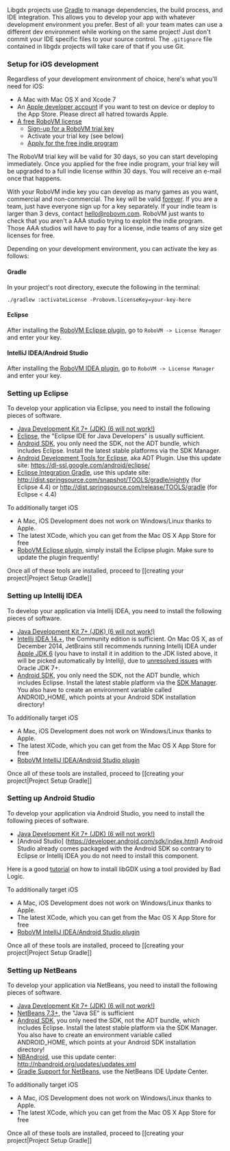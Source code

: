 Libgdx projects use [Gradle](http://www.gradle.org/) to manage dependencies, the build process, and IDE integration. This allows you to develop your app with whatever development environment you prefer. Best of all: your team mates can use a different dev environment while working on the same project! Just don't commit your IDE specific files to your source control. The `.gitignore` file contained in libgdx projects will take care of that if you use Git.

### Setup for iOS development
Regardless of your development environment of choice, here's what you'll need for iOS:

  * A Mac with Mac OS X and Xcode 7
  * An [Apple developer account](https://developer.apple.com/membercenter/index.action) if you want to test on device or deploy to the App Store. Please direct all hatred towards Apple.
  * [A free RoboVM license](http://www.badlogicgames.com/wordpress/?p=3762)
     * [Sign-up for a RoboVM trial key](https://account.robovm.com/#/register)
     * Activate your trial key (see below)
     * [Apply for the free indie program](https://docs.google.com/forms/d/1wbne7JNXDz4ea2I6GFfIIyjHyHofaKLvCwYiqboBpKw)

The RoboVM trial key will be valid for 30 days, so you can start developing immediately. Once you applied for the free indie program, your trial key will be upgraded to a full indie license within 30 days. You will receive an e-mail once that happens.

With your RoboVM indie key you can develop as many games as you want, commercial and non-commercial. The key will be valid [forever](http://www.gamefromscratch.com/image.axd?picture=image_thumb_2403.png). If you are a team, just have everyone sign up for a key separately. If your indie team is larger than 3 devs, contact [hello@robovm.com](mailto:hello@robovm.com). RoboVM just wants to check that you aren't a AAA studio trying to exploit the indie program. Those AAA studios will have to pay for a license, indie teams of any size get licenses for free.

Depending on your development environment, you can activate the key as follows:

#### Gradle
In your project's root directory, execute the following in the terminal:

```
./gradlew :activateLicense -Probovm.licenseKey=your-key-here
```

#### Eclipse
After installing the [RoboVM Eclipse plugin](http://docs.robovm.com/getting-started/eclipse.html), go to `RoboVM -> License Manager` and enter your key.

#### IntelliJ IDEA/Android Studio
After installing the [RoboVM IDEA plugin](http://docs.robovm.com/getting-started/intellij.html), go to `RoboVM -> License Manager` and enter your key.

### Setting up Eclipse 
To develop your application via Eclipse, you need to install the following pieces of software.

  * [Java Development Kit 7+ (JDK) (6 will not work!)](http://www.oracle.com/technetwork/java/javase/downloads/index.html)
  * [Eclipse](http://www.eclipse.org/downloads/), the "Eclipse IDE for Java Developers" is usually sufficient.
  * [Android SDK](http://developer.android.com/sdk/installing.html), you only need the SDK, not the ADT bundle, which includes Eclipse. Install the latest stable platforms via the SDK Manager.
  * [Android Development Tools for Eclipse](http://developer.android.com/tools/sdk/eclipse-adt.html), aka ADT Plugin. Use this update site: https://dl-ssl.google.com/android/eclipse/
  * [Eclipse Integration Gradle](https://github.com/spring-projects/eclipse-integration-gradle/), use this update site: http://dist.springsource.com/snapshot/TOOLS/gradle/nightly (for Eclipse 4.4) or http://dist.springsource.com/release/TOOLS/gradle (for Eclipse < 4.4)

To additionally target iOS

  * A Mac, iOS Development does not work on Windows/Linux thanks to Apple.
  * The latest XCode, which you can get from the Mac OS X App Store for free
  * [RoboVM Eclipse plugin](http://docs.robovm.com/getting-started/eclipse.html), simply install the Eclipse plugin. Make sure to update the plugin frequently!


Once all of these tools are installed, proceed to [[creating your project|Project Setup Gradle]]

### Setting up Intellij IDEA
To develop your application via Intellij IDEA, you need to install the following pieces of software.

  * [Java Development Kit 7+ (JDK) (6 will not work!)](http://www.oracle.com/technetwork/java/javase/downloads/index.html)
  * [Intellij IDEA 14.+](http://www.jetbrains.com/idea/download/), the Community edition is sufficient. On Mac OS X, as of December 2014, JetBrains still recommends running Intellij IDEA under [Apple JDK 6](http://support.apple.com/kb/DL1572) (you have to install it in addition to the JDK listed above, it will be picked automatically by Intellij), due to [unresolved issues](https://intellij-support.jetbrains.com/entries/27854363-IDE-doesn-t-start-after-updating-to-Mac-OS-Yosemite-or-Mavericks) with Oracle JDK 7+.
  * [Android SDK](http://developer.android.com/sdk/installing.html), you only need the SDK, not the ADT bundle, which includes Eclipse. Install the latest stable platform via the [SDK Manager](http://developer.android.com/tools/help/sdk-manager.html). You also have to create an environment variable called ANDROID_HOME, which points at your Android SDK installation directory!

To additionally target iOS

  * A Mac, iOS Development does not work on Windows/Linux thanks to Apple.
  * The latest XCode, which you can get from the Mac OS X App Store for free
  * [RoboVM IntelliJ IDEA/Android Studio plugin](http://docs.robovm.com/getting-started/intellij.html)

Once all of these tools are installed, proceed to [[creating your project|Project Setup Gradle]]

### Setting up Android Studio
To develop your application via Android Studio, you need to install the following pieces of software.

  * [Java Development Kit 7+ (JDK) (6 will not work!)](http://www.oracle.com/technetwork/java/javase/downloads/index.html)
  * [Android Studio] (https://developer.android.com/sdk/index.html) Android Studio already comes packaged with the Android SDK so contrary to Eclipse or Intellij IDEA you do not need to install this component.

Here is a good [tutorial](http://www.todroid.com/android-gdx-game-creation-part-i-setting-up-up-android-studio-for-creating-games/) on how to install libGDX using a tool provided by Bad Logic.


To additionally target iOS

  * A Mac, iOS Development does not work on Windows/Linux thanks to Apple.
  * The latest XCode, which you can get from the Mac OS X App Store for free
  * [RoboVM IntelliJ IDEA/Android Studio plugin](http://docs.robovm.com/getting-started/intellij.html)

Once all of these tools are installed, proceed to [[creating your project|Project Setup Gradle]]


### Setting up NetBeans
To develop your application via NetBeans, you need to install the following pieces of software.

  * [Java Development Kit 7+ (JDK) (6 will not work!)](http://www.oracle.com/technetwork/java/javase/downloads/index.html)
  * [NetBeans 7.3+](https://netbeans.org/downloads/), the "Java SE" is sufficient
  * [Android SDK](http://developer.android.com/sdk/installing.html), you only need the SDK, not the ADT bundle, which includes Eclipse. Install the latest stable platform via the SDK Manager. You also have to create an environment variable called ANDROID_HOME, which points at your Android SDK installation directory!
  * [NBAndroid](http://www.nbandroid.org), use this update center: http://nbandroid.org/updates/updates.xml
  * [Gradle Support for NetBeans](https://github.com/kelemen/netbeans-gradle-project), use the NetBeans IDE Update Center.

To additionally target iOS

  * A Mac, iOS Development does not work on Windows/Linux thanks to Apple.
  * The latest XCode, which you can get from the Mac OS X App Store for free

Once all of these tools are installed, proceed to [[creating your project|Project Setup Gradle]]